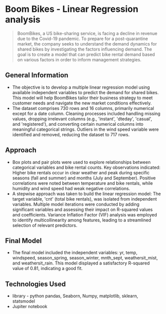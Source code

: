 # Boom Bikes - Linear Regression analysis
> BoomBikes, a US bike-sharing service, is facing a decline in revenue due to the Covid-19 pandemic. To prepare for a post-quarantine market, the company seeks to understand the demand dynamics for shared bikes by investigating the factors influencing demand. The goal is to create a model that can predict bike rental demand based on various factors in order to inform management strategies.


## General Information
- The objective is to develop a multiple linear regression model using available independent variables to predict the demand for shared bikes. This model will help BoomBikes tailor their business strategy to meet customer needs and navigate the new market conditions effectively.
- The dataset comprises 730 rows and 16 columns, primarily numerical except for a date column.
Cleaning processes included handling missing values, dropping irrelevant columns (e.g., 'instant', 'dteday', 'casual', and 'registered'), and converting certain numerical columns into meaningful categorical strings.
Outliers in the wind speed variable were identified and removed, reducing the dataset to 717 rows.


## Approach
- Box plots and pair plots were used to explore relationships between categorical variables and bike rental counts. Key observations indicated:
	Higher bike rentals occur in clear weather and peak during specific seasons (fall and summer) and months (July and September).
	Positive correlations were noted between temperature and bike rentals, while humidity and wind speed had weak negative correlations.
- A stepwise approach was taken to build the linear regression model:
	The target variable, 'cnt' (total bike rentals), was isolated from independent variables.
	Multiple model iterations were conducted by adding significant variables and assessing their impact on R-squared values and coefficients.
	Variance Inflation Factor (VIF) analysis was employed to identify multicollinearity among features, leading to a streamlined selection of relevant predictors.

## Final Model
- The final model included the independent variables: yr, temp, windspeed, season_spring, season_winter, mnth_sept, weathersit_mist, and weathersit_rain. This model displayed a satisfactory R-squared value of 0.81, indicating a good fit.

## Technologies Used
- library - python pandas, Seaborn, Numpy, matplotlib, sklearn, statsmodel
- Jupiter notebook

